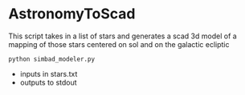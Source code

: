 # AstronomyToScad

This script takes in a list of stars and generates a scad 3d model 
of a mapping of those stars centered on sol and on the galactic ecliptic

```
python simbad_modeler.py 
```

- inputs in stars.txt
- outputs to stdout

